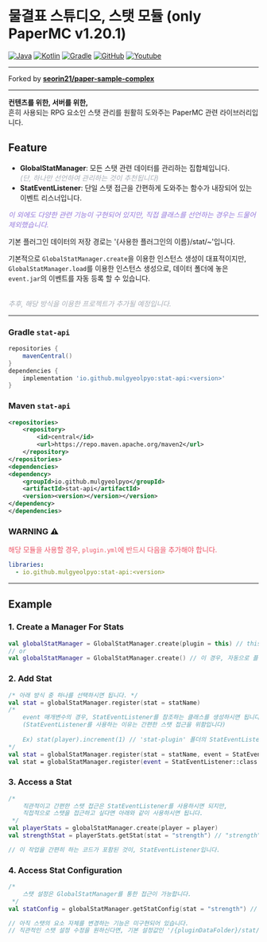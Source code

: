 # 물결표 스튜디오, 스탯 모듈 (only PaperMC v1.20.1)

[![Java](https://img.shields.io/badge/java-17-ED8B00.svg?logo=java)](https://www.azul.com/)
[![Kotlin](https://img.shields.io/badge/kotlin-2.1.0-585DEF.svg?logo=kotlin)](http://kotlinlang.org)
[![Gradle](https://img.shields.io/badge/gradle-8.14.2-02303A.svg?logo=gradle)](https://gradle.org)
[![GitHub](https://img.shields.io/github/license/seorin21/paper-sample-complex)](https://www.gnu.org/licenses/gpl-3.0.html)
[![Youtube](https://img.shields.io/badge/youtube-서린-red.svg?logo=youtube)](https://www.youtube.com/@seorin._.021)

<hr>

Forked by **[seorin21/paper-sample-complex](https://github.com/seorin21/paper-sample-complex)**

<hr>

**컨텐츠를 위한, 서버를 위한,**<br>
흔히 사용되는 RPG 요소인 스탯 관리를 원활히 도와주는 PaperMC 관련 라이브러리입니다.

## Feature
- **GlobalStatManager**: 모든 스탯 관련 데이터를 관리하는 집합체입니다.<br>
    <span style="color: #A8AEB7">_(단, 하나만 선언하여 관리하는 것이 추천됩니다)_</span>
- **StatEventListener**: 단일 스탯 접근을 간편하게 도와주는 함수가 내장되어 있는 이벤트 리스너입니다.

<span style="color: #967BDC">_이 외에도 다양한 관련 기능이 구현되어 있지만, 직접 클래스를 선언하는 경우는 드물어 제외했습니다._</span>

기본 플러그인 데이터의 저장 경로는 '{사용한 플러그인의 이름}/stat/~'입니다.<br>

기본적으로 `GlobalStatManager.create`을 이용한 인스턴스 생성이 대표적이지만,<br>
`GlobalStatManager.load`를 이용한 인스턴스 생성으로, 데이터 폴더에 놓은 `event.jar`의 이벤트를 자동 등록 할 수 있습니다. <br><br>

<span style="color: #A8AEB7">_추후, 해당 방식을 이용한 프로젝트가 추가될 예정입니다._</span>

<hr>

### Gradle `stat-api`

```groovy
repositories {
    mavenCentral()
}
dependencies {
    implementation 'io.github.mulgyeolpyo:stat-api:<version>'
}
```

### Maven `stat-api`
```xml
<repositories>
    <repository>
        <id>central</id>
        <url>https://repo.maven.apache.org/maven2</url>
    </repository>
</repositories>
<dependencies>
<dependency>
    <groupId>io.github.mulgyeolpyo</groupId>
    <artifactId>stat-api</artifactId>
    <version><version></version></version>
</dependency>
</dependencies>
```

### WARNING ⚠
<span style="color: #ED5466">해당 모듈을 사용할 경우, `plugin.yml`에 반드시 다음을 추가해야 합니다.</span>
```yaml
libraries:
  - io.github.mulgyeolpyo:stat-api:<version>
```

<hr>

## Example
### 1. Create a Manager For Stats
```kotlin
val globalStatManager = GlobalStatManager.create(plugin = this) // this에 플러그인 인스턴스가 들어가야 합니다.
// or 
val globalStatManager = GlobalStatManager.create() // 이 경우, 자동으로 플러그인 인스턴스를 찾습니다.
```

### 2. Add Stat
```kotlin
/* 아래 방식 중 하나를 선택하시면 됩니다. */
val stat = globalStatManager.register(stat = statName)
/* 
    event 매개변수의 경우, StatEventListener를 참조하는 클래스를 생성하시면 됩니다.  
    (StatEventListener를 사용하는 이유는 간편한 스탯 접근을 위함입니다)
    
    Ex) stat(player).increment(1) // 'stat-plugin' 폴더의 StatEventListener.kt 파일을 참고하세요.
*/
val stat = globalStatManager.register(stat = statName, event = StatEventListener::class.java)
val stat = globalStatManager.register(event = StatEventListener::class.java)
```

### 3. Access a Stat
```kotlin
/*
    직관적이고 간편한 스탯 접근은 StatEventListener를 사용하시면 되지만,
    직접적으로 스탯을 접근하고 싶다면 아래와 같이 사용하시면 됩니다.
 */
val playerStats = globalStatManager.create(player = player)
val strengthStat = playerStats.getStat(stat = "strength") // "strength"라는 이름의 스탯을 가져옵니다.

// 이 작업을 간편히 하는 코드가 포함된 것이, StatEventListener입니다.
```

### 4. Access Stat Configuration
```kotlin
/*
    스탯 설정은 GlobalStatManager를 통한 접근이 가능합니다.
 */
val statConfig = globalStatManager.getStatConfig(stat = "strength") // "strength"라는 이름의 스탯 설정을 가져옵니다.

// 아직 스탯의 요소 자체를 변경하는 기능은 미구현되어 있습니다.
// 직관적인 스탯 설정 수정을 원하신다면, 기본 설정값인 '/{pluginDataFolder}/stat/~'를 확인해보세요/
```